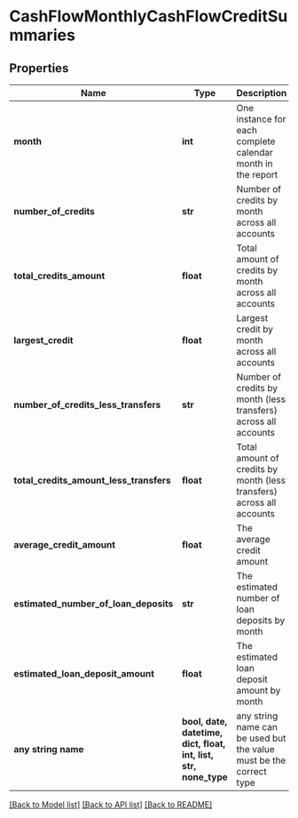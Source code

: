 # CashFlowMonthlyCashFlowCreditSummaries


## Properties
Name | Type | Description | Notes
------------ | ------------- | ------------- | -------------
**month** | **int** | One instance for each complete calendar month in the report | 
**number_of_credits** | **str** | Number of credits by month across all accounts | 
**total_credits_amount** | **float** | Total amount of credits by month across all accounts | 
**largest_credit** | **float** | Largest credit by month across all accounts | 
**number_of_credits_less_transfers** | **str** | Number of credits by month (less transfers) across all accounts | 
**total_credits_amount_less_transfers** | **float** | Total amount of credits by month (less transfers) across all accounts | 
**average_credit_amount** | **float** | The average credit amount | 
**estimated_number_of_loan_deposits** | **str** | The estimated number of loan deposits by month | 
**estimated_loan_deposit_amount** | **float** | The estimated loan deposit amount by month | 
**any string name** | **bool, date, datetime, dict, float, int, list, str, none_type** | any string name can be used but the value must be the correct type | [optional]

[[Back to Model list]](../README.md#documentation-for-models) [[Back to API list]](../README.md#documentation-for-api-endpoints) [[Back to README]](../README.md)



